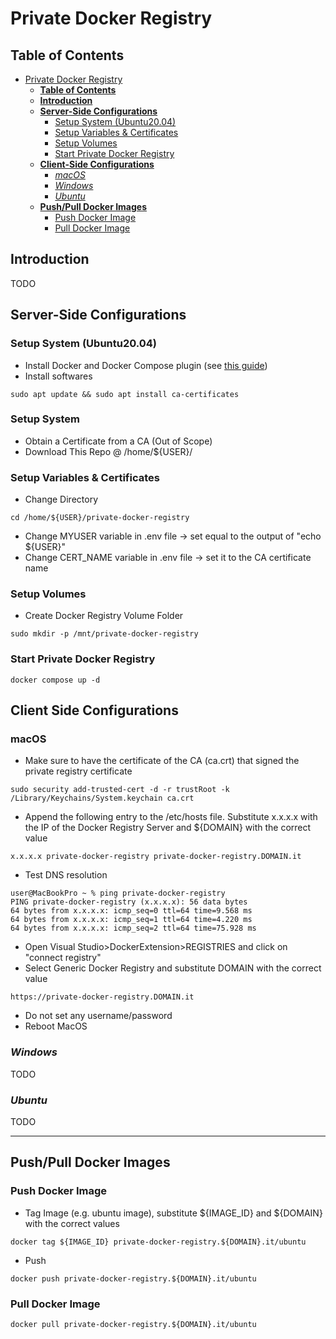 # Private Docker Registry

## **Table of Contents**
- [Private Docker Registry](#private-docker-registry)
  - [**Table of Contents**](#table-of-contents)
  - [**Introduction**](#introduction)
  - [**Server-Side Configurations**](#server-side-configurations)
    - [Setup System (Ubuntu20.04)](#setup-system-ubuntu2004)
    - [Setup Variables & Certificates](#setup-variables--certificates)
    - [Setup Volumes](#setup-volumes)
    - [Start Private Docker Registry](#start-private-docker-registry)
  - [**Client-Side Configurations**](#client-side-configurations)
    - [_macOS_](#macos)
    - [_Windows_](#windows)
    - [_Ubuntu_](#ubuntu)
  - [**Push/Pull Docker Images**](#pushpull-docker-images)
    - [Push Docker Image](#push-docker-image)
    - [Pull Docker Image](#pull-docker-image)

## **Introduction**
TODO

## **Server-Side Configurations**

### Setup System (Ubuntu20.04)
- Install Docker and Docker Compose plugin (see [this guide](https://docs.docker.com/compose/install/linux/))
- Install softwares
```
sudo apt update && sudo apt install ca-certificates
```
### Setup System
- Obtain a Certificate from a CA (Out of Scope)
- Download This Repo @ /home/${USER}/

### Setup Variables & Certificates
- Change Directory
```
cd /home/${USER}/private-docker-registry
```
- Change MYUSER variable in .env file -> set equal to the output of "echo ${USER}"
- Change CERT_NAME variable in .env file -> set it to the CA certificate name

### Setup Volumes
- Create Docker Registry Volume Folder
```
sudo mkdir -p /mnt/private-docker-registry
```

### Start Private Docker Registry
```
docker compose up -d
```

## Client Side Configurations
### macOS
- Make sure to have the certificate of the CA (ca.crt) that signed the private registry certificate
```
sudo security add-trusted-cert -d -r trustRoot -k /Library/Keychains/System.keychain ca.crt
```
- Append the following entry to the /etc/hosts file. Substitute x.x.x.x with the IP of the Docker Registry Server and ${DOMAIN} with the correct value
```
x.x.x.x private-docker-registry private-docker-registry.DOMAIN.it
```
- Test DNS resolution
```
user@MacBookPro ~ % ping private-docker-registry
PING private-docker-registry (x.x.x.x): 56 data bytes
64 bytes from x.x.x.x: icmp_seq=0 ttl=64 time=9.568 ms
64 bytes from x.x.x.x: icmp_seq=1 ttl=64 time=4.220 ms
64 bytes from x.x.x.x: icmp_seq=2 ttl=64 time=75.928 ms
```
- Open Visual Studio>DockerExtension>REGISTRIES and click on "connect registry"
- Select Generic Docker Registry and substitute DOMAIN with the correct value
```
https://private-docker-registry.DOMAIN.it
```
- Do not set any username/password
- Reboot MacOS

### _Windows_
TODO

### _Ubuntu_
TODO

---

## **Push/Pull Docker Images**
### Push Docker Image
- Tag Image (e.g. ubuntu image), substitute \${IMAGE_ID} and ${DOMAIN} with the correct values
```
docker tag ${IMAGE_ID} private-docker-registry.${DOMAIN}.it/ubuntu
```
- Push
```
docker push private-docker-registry.${DOMAIN}.it/ubuntu
```

### Pull Docker Image
```
docker pull private-docker-registry.${DOMAIN}.it/ubuntu
```
